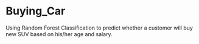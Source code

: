 # Buying_Car
Using Random Forest Classification to predict whether a customer will buy new SUV based on his/her age and salary.
